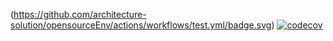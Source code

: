 (https://github.com/architecture-solution/opensourceEnv/actions/workflows/test.yml/badge.svg)
[![codecov](https://codecov.io/gh/architecture-solution/opensourceEnv/branch/master/graph/badge.svg?token=5D19N2XADT)](https://codecov.io/gh/architecture-solution/opensourceEnv)
